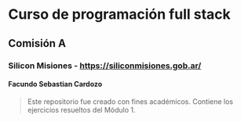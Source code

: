 # Curso de programación full stack
## Comisión A
### Silicon Misiones - https://siliconmisiones.gob.ar/
#### Facundo Sebastian Cardozo
> Este repositorio fue creado con fines académicos. Contiene los ejercicios resueltos del Módulo 1.
